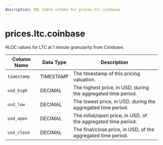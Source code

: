 ```yaml
---
description: SQL table schema for prices.ltc.coinbase
---
```


# prices.ltc.coinbase

HLOC values for LTC at 1 minute granularity from Coinbase.

| Column Name | Data Type | Description                                                    |
| ----------- | --------- | -------------------------------------------------------------- |
| `timestamp` | TIMESTAMP | The timestamp of this pricing valuation.                       |
| `usd_high`  | DECIMAL   | The highest price, in USD, during the aggregated time period.  |
| `usd_low`   | DECIMAL   | The lowest price, in USD, during the aggregated time period.   |
| `usd_open`  | DECIMAL   | The initial/open price, in USD, of the aggregated time period. |
| `usd_close` | DECIMAL   | The final/close price, in USD, of the aggregated time period.  |
